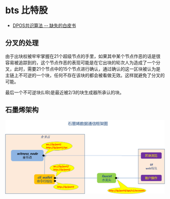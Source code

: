 # bts 比特股

- [DPOS共识算法 -- 缺失的白皮书](dpos/readme.md)

## 分叉的处理

由于出块权被牢牢掌握在21个超级节点的手里，如果其中某个节点作恶的话是很容易被追踪到的，这个节点作恶的表现可能是在它出块的轮次人为造成了一个分叉，此时，需要21个节点中的15个节点进行确认，通过确认的这一区块被认为是主链上不可逆的一个块，任何不存在该块的都会被看做无效。这样就避免了分叉的可能。

最后一个不可逆块(LIB)是最近被2/3的块生成器所承认的块。

## 石墨烯架构

![石墨烯架构图](graphene.png)
